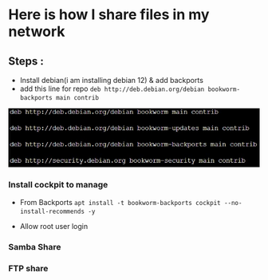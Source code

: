 # Here is how I share files in my network 

## Steps : 
- Install debian(i am installing debian 12) & add backports
- add this line for repo ```deb http://deb.debian.org/debian bookworm-backports main contrib```

![deb-repo](/images/backports_install_deb12.jpg)

### Install cockpit to manage 

- From Backports 
```apt install -t bookworm-backports cockpit --no-install-recommends -y```

- Allow root user login

### Samba Share 

### FTP share
